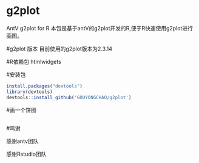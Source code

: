 # g2plot
AntV g2plot for R
本包是基于antV的g2plot开发的R,便于R快速使用g2plot进行画图。

#g2plot 版本
目前使用的g2plot版本为2.3.14

#R依赖包
htmlwidgets

#安装包
```r
install.packages("devtools")
library(devtools)
devtools::install_github('GOUYONGCHAO/g2plot')
```
#画一个饼图
```

```
#鸣谢

感谢antv团队

感谢Rstudio团队
